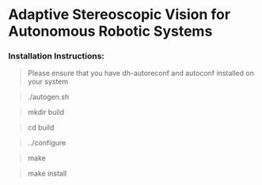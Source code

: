 # Adaptive Stereoscopic Vision for Autonomous Robotic Systems

### Installation Instructions:

> Please ensure that you have dh-autoreconf and autoconf installed on your system

> ./autogen.sh

> mkdir build

> cd build

> ../configure

> make

> make install
